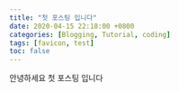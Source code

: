 ```yaml
---
title: "첫 포스팅 입니다"
date: 2020-04-15 22:18:00 +0800
categories: [Blogging, Tutorial, coding]
tags: [favicon, test]
toc: false
---
```


안녕하세요 첫 포스팅 입니다